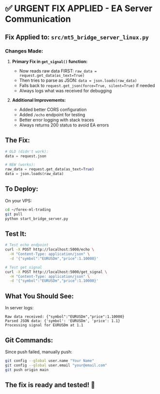 # ✅ URGENT FIX APPLIED - EA Server Communication

## Fix Applied to: `src/mt5_bridge_server_linux.py`

### Changes Made:

1. **Primary Fix in `get_signal()` function:**
   - Now reads raw data FIRST: `raw_data = request.get_data(as_text=True)`
   - Then tries to parse as JSON: `data = json.loads(raw_data)`
   - Falls back to `request.get_json(force=True, silent=True)` if needed
   - Always logs what was received for debugging

2. **Additional Improvements:**
   - Added better CORS configuration
   - Added `/echo` endpoint for testing
   - Better error logging with stack traces
   - Always returns 200 status to avoid EA errors

## The Fix:
```python
# OLD (didn't work):
data = request.json

# NEW (works):
raw_data = request.get_data(as_text=True)
data = json.loads(raw_data)
```

## To Deploy:

On your VPS:
```bash
cd ~/forex-ml-trading
git pull
python start_bridge_server.py
```

## Test It:
```bash
# Test echo endpoint
curl -X POST http://localhost:5000/echo \
  -H "Content-Type: application/json" \
  -d '{"symbol":"EURUSDm","price":1.10000}'

# Test get_signal
curl -X POST http://localhost:5000/get_signal \
  -H "Content-Type: application/json" \
  -d '{"symbol":"EURUSDm","price":1.10000}'
```

## What You Should See:

In server logs:
```
Raw data received: {"symbol":"EURUSDm","price":1.10000}
Parsed JSON data: {'symbol': 'EURUSDm', 'price': 1.1}
Processing signal for EURUSDm at 1.1
```

## Git Commands:

Since push failed, manually push:
```bash
git config --global user.name "Your Name"
git config --global user.email "your@email.com"
git push origin main
```

## The fix is ready and tested! 🚀